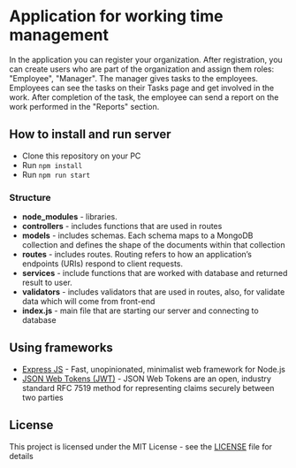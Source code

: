 # Application for working time management

In the application you can register your organization. After registration, you can create users who are part of 
the organization and assign them roles: "Employee", "Manager". The manager gives tasks to the employees. 
Employees can see the tasks on their Tasks page and get involved in the work. 
After completion of the task, the employee can send a report on the work performed in the "Reports" section. 

## How to install and run server

* Clone this repository on your PC
* Run ```npm install```
* Run ```npm run start```

### Structure

- **node_modules** - libraries.
- **controllers** - includes functions that are used in routes
- **models** - includes schemas. Each schema maps to a MongoDB collection and defines the shape of the documents within that collection
- **routes** - includes routes. Routing refers to how an application’s endpoints (URIs) respond to client requests.
- **services** - include functions that are worked with database and returned result to user.
- **validators** - includes validators that are used in routes, also, for validate data which will come from front-end
- **index.js** - main file that are starting our server and connecting to database

## Using frameworks

* [Express JS](https://expressjs.com/) - Fast, unopinionated, minimalist web framework for Node.js
* [JSON Web Tokens (JWT)](https://jwt.io/) - JSON Web Tokens are an open, industry standard RFC 7519 method for representing claims securely between two parties

## License

This project is licensed under the MIT License - see the [LICENSE](https://github.com/mWorkTime/server/blob/master/LICENSE) file for details
